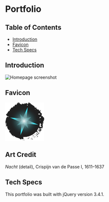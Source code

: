 # Portfolio

## Table of Contents

 + [Introduction](#introduction)
 + [Favicon](#favicon)
 + [Tech Specs](#tech-specs)

## Introduction

 ![Homepage screenshot](images/read-me/homepage.png "Homepage screenshot")

## Favicon

 <img src="images/star-favicon.png" style="width: 25%" />

## Art Credit

 *Nacht* (detail), Crispijn van de Passe I, 1611&ndash;1637 

## Tech Specs

 This portfolio was built with jQuery version 3.4.1.